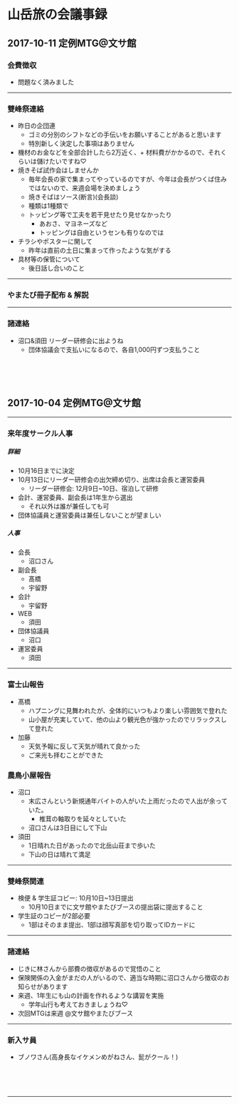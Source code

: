 # 山岳旅の会議事録

## 2017-10-11 定例MTG@文サ館
### 会費徴収
* 問題なく済みました

---
### 雙峰祭連絡
* 昨日の企団連
    * ゴミの分別のシフトなどの手伝いをお願いすることがあると思います
    * 特別新しく決定した事項はありません
* 機材のお金などを全部合計したら2万近く、+ 材料費がかかるので、それくらいは儲けたいですね♡
* 焼きそば試作会はしませんか
    * 毎年会長の家で集まってやっているのですが、今年は会長がつくば住みではないので、来週会場を決めましょう
    * 焼きそばはソース(断言)(会長談)
    * 種類は1種類で
    * トッピング等で工夫を若干見せたり見せなかったり
        * あおさ、マヨネーズなど
        * トッピングは自由というセンも有りなのでは
* チラシやポスターに関して
    * 昨年は直前の土日に集まって作ったような気がする
* 具材等の保管について
    * 後日話し合いのこと

---
### やまたび冊子配布 & 解説

---
### 諸連絡
* 沼口&須田 リーダー研修会に出ようね
    * 団体協議会で支払いになるので、各自1,000円ずつ支払うこと


<br>
<br>
<br>

## 2017-10-04 定例MTG@文サ館
---
### 来年度サークル人事
##### 詳細
* 10月16日までに決定
* 10月13日にリーダー研修会の出欠締め切り、出席は会長と運営委員
    * リーダー研修会: 12月9日~10日、宿泊して研修
* 会計、運営委員、副会長は1年生から選出
    * それ以外は誰が兼任しても可
* 団体協議員と運営委員は兼任しないことが望ましい

##### 人事
* 会長
    * 沼口さん
* 副会長
    * 髙橋
    * 宇留野 
* 会計
    * 宇留野
* WEB
    * 須田
* 団体協議員
    * 沼口
* 運営委員
    * 須田
---
### 富士山報告
* 髙橋
    * ハプニングに見舞われたが、全体的にいつもより楽しい雰囲気で登れた
    * 山小屋が充実していて、他の山より観光色が強かったのでリラックスして登れた
* 加藤
    * 天気予報に反して天気が晴れて良かった
    * ご来光も拝むことができた

### 農鳥小屋報告
* 沼口
    * 末広さんという新規通年バイトの人がいた上雨だったので人出が余っていた。
        * 椎茸の軸取りを延々としていた
    * 沼口さんは3日目にして下山
* 須田
    * 1日晴れた日があったので北岳山荘まで歩いた
    * 下山の日は晴れて満足

---
### 雙峰祭関連
* 検便 & 学生証コピー: 10月10日~13日提出
    * 10月10日までに文サ館やまたびブースの提出袋に提出すること
* 学生証のコピーが2部必要
    * 1部はそのまま提出、1部は顔写真部を切り取ってIDカードに

---
### 諸連絡
* じきに林さんから部費の徴収があるので覚悟のこと
* 保険関係の入金がまだの人がいるので、適当な時期に沼口さんから徴収のお知らせがあります
* 来週、1年生にも山の計画を作れるような講習を実施
    * 学年山行も考えておきましょうね♡
* 次回MTGは来週 @文サ館やまたびブース

---
### 新入サ員
* ブノワさん(高身長なイケメンめがねさん、髭がクール！)

<br>
<br>
<br>

---

